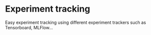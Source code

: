 # Experiment tracking

Easy experiment tracking using different experiment trackers such as Tensorboard, MLFlow...
